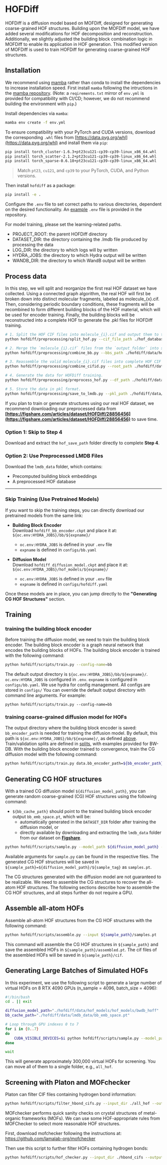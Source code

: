 # HOFDiff

HOFDiff is a diffusion model based on MOFDiff, designed for generating coarse-grained HOF structures. Building upon the MOFDiff model, we have added several modifications for HOF decomposition and reconstruction. Additionally, we slightly adjusted the building block combination logic in MOFDiff to enable its application in HOF generation. This modified version of MOFDiff is used to train HOFDiff for generating coarse-grained HOF structures.



## Installation

We recommend using [mamba](https://mamba.readthedocs.io/en/latest/) rather than conda to install the dependencies to increase installation speed. First install `mamba` following the intructions in the [mamba repository](https://mamba.readthedocs.io/en/latest/installation/mamba-installation.html). (Note: a `reqirements.txt` mirror of `env.yml` is provided for compatibility with CI/CD; however, we do not recommend building the environment with `pip`.)

Install dependencies via `mamba`:

```bash
mamba env create -f env.yml
```

To ensure compatibility with your PyTorch and CUDA versions, download the corresponding `.whl` files from [https://data.pyg.org/whl](https://data.pyg.org/whl) and install them via `pip`:

```bash
pip install torch_cluster-1.6.3+pt23cu121-cp39-cp39-linux_x86_64.whl
pip install torch_scatter-2.1.2+pt23cu121-cp39-cp39-linux_x86_64.whl
pip install torch_sparse-0.6.18+pt23cu121-cp39-cp39-linux_x86_64.whl
```

> Match `pt23`, `cu121`, and `cp39` to your PyTorch, CUDA, and Python versions.

Then install `hofdiff` as a package:

```bash
pip install -e .
```

 

Configure the `.env` file to set correct paths to various directories, dependent on the desired functionality. An [example](https://github.com/wangtaoyang/HOFDiff/blob/main/.env) `.env` file is provided in the repository.

For model training, please set the learning-related paths.

- PROJECT_ROOT: the parent HOFDiff directory
- DATASET_DIR: the directory containing the .lmdb file produced by processing the data
- LOG_DIR: the directory to which logs will by written
- HYDRA_JOBS: the directory to which Hydra output will be written
- WANDB_DIR: the directory to which WandB output will be written

## Process data

In this step, we will split and reorganize the first real HOF dataset we have collected. Using a connected graph algorithm, the real HOF will first be broken down into distinct molecular fragments, labeled as molecule_{x}.cif. Then, considering periodic boundary conditions, these fragments will be recombined to form different building blocks of the HOF material, which will be used for encoder training. Finally, the building blocks will be reconstructed into a complete HOF to generate the .pkl files for HOFDiff training.

```bash
# 1. Split the HOF CIF files into molecule_{i}.cif and output them to the target folder. The cif_folder contains several HOF CIF files. After running the script, the output_folder will contain subfolders named after each HOF, with each folder containing several split molecule_{i}.cif files.
python hofdiff/preprocessing/split_hof.py --cif_file_path ./hof_database_cifs_raw --output_directory ./hofdiff/data/hof_data

# 2. Merge the `molecule_{i}.cif` files from the `output_folder` into several `bb.cif` files based on periodic boundary conditions.  Note: This step may take a significant amount of time.
python hofdiff/preprocessing/combine_bb.py --bbs_path ./hofdiff/data/hof_data

# 3. Reassemble the valid molecule_{i}.cif files into complete HOF CIF files.
python hofdiff/preprocessing/combine_cifid.py --root_path ./hofdiff/data/hof_data

# 4. Generate the data for HOFDiff training.
python hofdiff/preprocessing/preprocess_hof.py --df_path ./hofdiff/data/hof.csv --save_path ./hofdiff/data/hof_save_path --device cpu --num_workers 4

# 5. Store the data in pkl format.
python hofdiff/preprocessing/save_to_lmdb.py --pkl_path ./hofdiff/data/hof_save_path  --lmdb_path ./hofdiff/data/lmdb_data
```

If you plan to train or generate structures using our real HOF dataset, we recommend downloading our preprocessed data from **[https://figshare.com/articles/dataset/HOFDiff/28856456](https://figshare.com/articles/dataset/HOFDiff/28856456)** to save time.

### Option 1: Skip to Step 4

Download and extract the `hof_save_path` folder directly to complete **Step 4**.

### Option 2: Use Preprocessed LMDB Files

Download the `lmdb_data` folder, which contains:

- Precomputed building block embeddings
- A preprocessed HOF database

---

### Skip Training (Use Pretrained Models)

If you want to skip the training steps, you can directly download our pretrained models from the same link:

- **Building Block Encoder**  
  Download `hofdiff_bb_encoder.ckpt` and place it at:  
  `${oc.env:HYDRA_JOBS}/bb/${expname}/`  
  - `oc.env:HYDRA_JOBS` is defined in your `.env` file  
  - `expname` is defined in `configs/bb.yaml`

- **Diffusion Model**  
  Download `hofdiff_diffusion_model.ckpt` and place it at:  
  `${oc.env:HYDRA_JOBS}/hof_models/${expname}/`  
  - `oc.env:HYDRA_JOBS` is defined in your `.env` file  
  - `expname` is defined in `configs/hofdiff.yaml`

Once these models are in place, you can jump directly to the **"Generating CG HOF Structures"** section.

## Training

### training the building block encoder

Before training the diffusion model, we need to train the building block encoder. The building block encoder is a graph neural network that encodes the building blocks of HOFs. The building block encoder is trained with the following command:

```bash
python hofdiff/scripts/train.py --config-name=bb
```



The default output directory is `${oc.env:HYDRA_JOBS}/bb/${expname}/`. `oc.env:HYDRA_JOBS` is configured in `.env`. `expname` is configured in `configs/bb.yaml`. We use hydra for config management. All configs are stored in `configs/` You can override the default output directory with command line arguments. For example:

```
python hofdiff/scripts/train.py --config-name=bb 
```

### training coarse-grained diffusion model for HOFs

The output directory where the building block encoder is saved: `bb_encoder_path` is needed for training the diffusion model. By default, this path is `${oc.env:HYDRA_JOBS}/bb/${expname}/`, as defined [above](https://github.com/wangtaoyang/HOFDiff#training-the-building-block-encoder). Train/validation splits are defined in [splits](https://github.com/wangtaoyang/HOFDiff/blob/main/splits), with examples provided for BW-DB. With the building block encoder trained to convergence, train the CG diffusion model with the following command:

```bash
python hofdiff/scripts/train.py data.bb_encoder_path=${bb_encoder_path}
```



## Generating CG HOF structures

With a trained CG diffusion model `${diffusion_model_path}`, you can generate random coarse-grained (CG) HOF structures using the following command:

- `${bb_cache_path}` should point to the trained building block encoder output `bb_emb_space.pt`, which will be:
  - automatically generated in the `DATASET_DIR` folder after training the diffusion model, or  
  - directly available by downloading and extracting the `lmdb_data` folder from our dataset on **[Figshare](https://figshare.com/articles/dataset/HOFDiff/28856456)**.

```bash
python hofdiff/scripts/sample.py --model_path ${diffusion_model_path} --bb_cache_path ${bb_cache_path}
```

Available arguments for `sample.py`  can be found in the respective files. The generated CG HOF structures will be saved in `${sample_path}=${diffusion_model_path}/${sample_tag}` as `samples.pt`.

The CG structures generated with the diffusion model are not guaranteed to be realizable. We need to assemble the CG structures to recover the all-atom HOF structures. The following sections describe how to assemble the CG HOF structures, and all steps further do not require a GPU.

## Assemble all-atom HOFs

Assemble all-atom HOF structures from the CG HOF structures with the following command:

```bash
python hofdiff/scripts/assemble.py --input ${sample_path}/samples.pt
```

This command will assemble the CG HOF structures in `${sample_path}` and save the assembled HOFs in `${sample_path}/assembled.pt`. The cif files of the assembled HOFs will be saved in `${sample_path}/cif`.



## Generating Large Batches of Simulated HOFs

In this experiment, we use the following script to generate a large number of virtual HOFs on 8 RTX 4090 GPUs (n_sample = 4096, batch_size = 4096):

```bash
#!/bin/bash
cd . || exit

diffusion_model_path="./hofdiff/data/hof_models/hof_models/bwdb_hoff"
bb_cache_path="./hofdiff/data/lmdb_data/bb_emb_space.pt"

# Loop through GPU indexes 0 to 7
for i in {0..7}
do
    CUDA_VISIBLE_DEVICES=$i python hofdiff/scripts/sample.py --model_path ${diffusion_model_path} --bb_cache_path ${bb_cache_path} --seed $i &
done

wait
```

This will generate approximately 300,000 virtual HOFs for screening. You can move all of them to a single folder, e.g., `all_hof`.

## Screening with Platon and MOFchecker

Platon can filter CIF files containing hydrogen bond information:

```bash
python hofdiff/scripts/filter_hbond_cifs.py --input_dir ./all_hof --output_dir ./hbond_cifs
```

MOFchecker performs quick sanity checks on crystal structures of metal-organic frameworks (MOFs). We can use some HOF-appropriate rules from MOFChecker to select more reasonable HOF structures.

First, download mofchecker following the instructions at: https://github.com/lamalab-org/mofchecker

Then use this script to further filter HOFs containing hydrogen bonds:

```bash
python hofdiff/scripts/hof_checker.py --input_dir ./hbond_cifs --output_dir ./hofdiff-1300 --n_workers 4
```